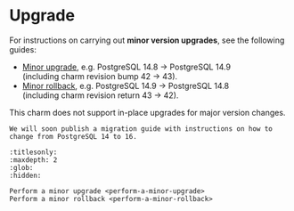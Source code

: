# Upgrade

For instructions on carrying out **minor version upgrades**, see the following guides:

* [Minor upgrade](/how-to/upgrade/perform-a-minor-upgrade), e.g. PostgreSQL 14.8 -> PostgreSQL 14.9<br/>
(including charm revision bump 42 -> 43).
* [Minor rollback](/how-to/upgrade/perform-a-minor-rollback), e.g. PostgreSQL 14.9 -> PostgreSQL 14.8<br/>
(including charm revision return 43 -> 42).

This charm does not support in-place upgrades for major version changes. 

```{note}
We will soon publish a migration guide with instructions on how to change from PostgreSQL 14 to 16.
```

```{toctree}
:titlesonly:
:maxdepth: 2
:glob:
:hidden:

Perform a minor upgrade <perform-a-minor-upgrade>
Perform a minor rollback <perform-a-minor-rollback>